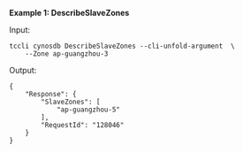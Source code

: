 **Example 1: DescribeSlaveZones**



Input: 

```
tccli cynosdb DescribeSlaveZones --cli-unfold-argument  \
    --Zone ap-guangzhou-3
```

Output: 
```
{
    "Response": {
        "SlaveZones": [
            "ap-guangzhou-5"
        ],
        "RequestId": "128046"
    }
}
```

